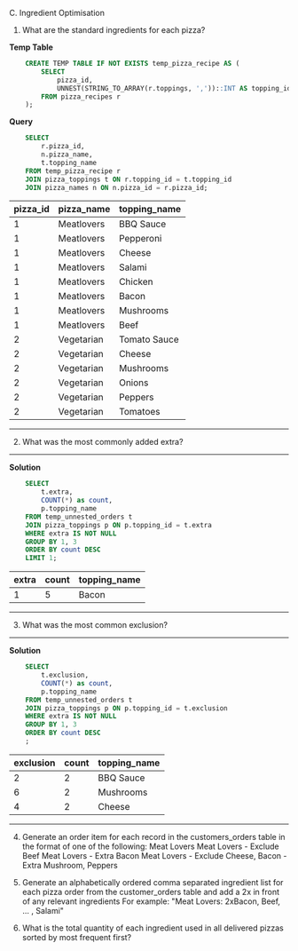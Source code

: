 C. Ingredient Optimisation
1. What are the standard ingredients for each pizza?

**Temp Table**
```sql
    CREATE TEMP TABLE IF NOT EXISTS temp_pizza_recipe AS (
        SELECT 
      		pizza_id,
            UNNEST(STRING_TO_ARRAY(r.toppings, ','))::INT AS topping_id
        FROM pizza_recipes r
    );
```

**Query**
```sql
    SELECT 
    	r.pizza_id,
        n.pizza_name,
        t.topping_name
    FROM temp_pizza_recipe r
    JOIN pizza_toppings t ON r.topping_id = t.topping_id
    JOIN pizza_names n ON n.pizza_id = r.pizza_id;
```

| pizza_id | pizza_name | topping_name |
| -------- | ---------- | ------------ |
| 1        | Meatlovers | BBQ Sauce    |
| 1        | Meatlovers | Pepperoni    |
| 1        | Meatlovers | Cheese       |
| 1        | Meatlovers | Salami       |
| 1        | Meatlovers | Chicken      |
| 1        | Meatlovers | Bacon        |
| 1        | Meatlovers | Mushrooms    |
| 1        | Meatlovers | Beef         |
| 2        | Vegetarian | Tomato Sauce |
| 2        | Vegetarian | Cheese       |
| 2        | Vegetarian | Mushrooms    |
| 2        | Vegetarian | Onions       |
| 2        | Vegetarian | Peppers      |
| 2        | Vegetarian | Tomatoes     |

---

2. What was the most commonly added extra?


---
**Solution**
```sql
    SELECT 
    	t.extra, 
        COUNT(*) as count,
        p.topping_name
    FROM temp_unnested_orders t
    JOIN pizza_toppings p ON p.topping_id = t.extra 
    WHERE extra IS NOT NULL
    GROUP BY 1, 3
    ORDER BY count DESC
    LIMIT 1;
```

| extra | count | topping_name |
| ----- | ----- | ------------ |
| 1     | 5     | Bacon        |

---

3. What was the most common exclusion?

---
**Solution**
```sql
    SELECT 
    	t.exclusion, 
        COUNT(*) as count,
        p.topping_name
    FROM temp_unnested_orders t
    JOIN pizza_toppings p ON p.topping_id = t.exclusion 
    WHERE extra IS NOT NULL
    GROUP BY 1, 3
    ORDER BY count DESC
    ;
```

| exclusion | count | topping_name |
| --------- | ----- | ------------ |
| 2         | 2     | BBQ Sauce    |
| 6         | 2     | Mushrooms    |
| 4         | 2     | Cheese       |

---

4. Generate an order item for each record in the customers_orders table in the format of one of the following:
    Meat Lovers
    Meat Lovers - Exclude Beef
    Meat Lovers - Extra Bacon
    Meat Lovers - Exclude Cheese, Bacon - Extra Mushroom, Peppers
   
5. Generate an alphabetically ordered comma separated ingredient list for each pizza order from the customer_orders table and add a 2x in front of any relevant ingredients
    For example: "Meat Lovers: 2xBacon, Beef, ... , Salami"
6. What is the total quantity of each ingredient used in all delivered pizzas sorted by most frequent first?
